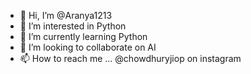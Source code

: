 - 👋 Hi, I’m @Aranya1213
- 👀 I’m interested in Python
- 🌱 I’m currently learning Python
- 💞️ I’m looking to collaborate on AI
- 📫 How to reach me ... @chowdhuryjiop on instagram

<!---
Aranya1213/Aranya1213 is a ✨ special ✨ repository because its `README.md` (this file) appears on your GitHub profile.
You can click the Preview link to take a look at your changes.
--->
